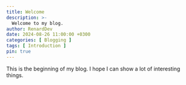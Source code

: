 ```yaml
---
title: Welcome
description: >-
  Welcome to my blog.
author: RenardDev
date: 2024-08-26 11:00:00 +0300
categories: [ Blogging ]
tags: [ Introduction ]
pin: true
---
```


This is the beginning of my blog. I hope I can show a lot of interesting things.
